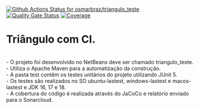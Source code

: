 [![Github Actions Status for osmarbraz/triangulo_teste](https://github.com/osmarbraz/triangulo_teste/workflows/Integra%C3%A7%C3%A3o%20continua%20de%20Java%20com%20Maven/badge.svg)](https://github.com/osmarbraz/triangulo_teste/actions) 
[![Quality Gate Status](https://sonarcloud.io/api/project_badges/measure?project=osmarbraz_triangulo_teste&metric=alert_status)](https://sonarcloud.io/summary/new_code?id=osmarbraz_triangulo_teste)
[![Coverage](https://sonarcloud.io/api/project_badges/measure?project=osmarbraz_triangulo_teste&metric=coverage)](https://sonarcloud.io/component_measures?id=osmarbraz_triangulo_teste&metric=coverage)

# Triângulo com CI.

<br>
- O projeto foi desenvolvido no NetBeans deve ser chamado triangulo_teste.<br>
- Utiliza o Apache Maven para a automatização da construção.<br>
- A pasta test contêm os testes unitários do projeto utilizando JUnit 5.<br>
- Os testes são realizados no SO ubuntu-lastest, windows-lastest e macos-lastest e JDK 16, 17 e 18.<br>
- A cobertura do código é realizada através do JaCoCo e relatório enviado para o Sonarcloud.<br>